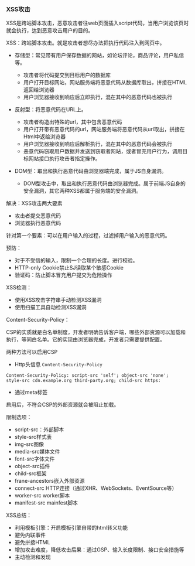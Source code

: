 ### XSS攻击

XSS是跨站脚本攻击，恶意攻击者往web页面插入script代码，当用户浏览该页时就会执行，达到恶意攻击用户的目的。

XSS：跨站脚本攻击。就是攻击者想尽办法把执行代码注入到网页中。

* 存储型：常见带有用户保存数据的网站，如论坛评论，商品评论，用户私信等。
  + 攻击者将代码提交到目标用户的数据库
  + 用户打开目标网站，网站服务端将恶意代码从数据库取出，拼接在HTML返回给浏览器
  + 用户浏览器接收到响应后立即执行，混在其中的恶意代码也被执行

* 反射型：将恶意代码在URL上。
  + 攻击者构造出特殊的url，其中包含恶意代码
  + 用户打开带有恶意代码的url，网站服务端将恶意代码从url取出，拼接在Html中返给浏览器
  + 用户浏览器接收到响应后解析执行，混在其中的恶意代码会被执行
  + 恶意代码窃取用户数据并发送到窃取者网站，或者冒充用户行为，调用目标网站接口执行攻击者指定操作。

* DOM型：取出和执行恶意代码由浏览器端完成，属于JS自身漏洞。 
  + DOM型攻击中，取出和执行恶意代码由浏览器完成。属于前端JS自身的安全漏洞，其它两种XSS都属于服务端的安全漏洞。

解决：XSS攻击两大要素

* 攻击者提交恶意代码
* 浏览器执行恶意代码

针对第一个要素：可以在用户输入的过程，过滤掉用户输入的恶意代码。

预防：

* 对于不受信的输入，限制一个合理的长度。进行校验。
* HTTP-only Cookie禁止SJ读取某个敏感Cookie
* 验证码：防止脚本冒充用户提交为危险操作

XSS检测：

* 使用XSS攻击字符串手动检测XSS漏洞
* 使用扫描工具自动检测XSS漏洞

Content-Security-Policy：

CSP的实质就是白名单制度，开发者明确告诉客户端，哪些外部资源可以加载和执行，等同白名单。它的实现由浏览器完成，开发者只需要提供配置。

两种方法可以启用CSP

* Http头信息 `Content-Security-Policy`
```
Content-Security-Policy: script-src 'self'; object-src 'none';
style-src cdn.example.org third-party.org; child-src https:
```
* 通过meta标签

启用后，不符合CSP的外部资源就会被阻止加载。

限制选项：

* script-src：外部脚本
* style-src样式表
* img-src图像
* media-src媒体文件
* font-src字体文件
* object-src插件
* child-src框架
* frane-ancestors嵌入外部资源
* connect-src  HTTP连接（通过XHR、WebSockets、EventSource等）
* worker-src worker脚本
* manifest-src  mainfest脚本


XSS总结：

* 利用模板引擎：开启模板引擎自带的html转义功能
* 避免内联事件
* 避免拼接HTML
* 增加攻击难度，降低攻击后果：通过GSP、输入长度限制、接口安全措施等
* 主动检测和发现
